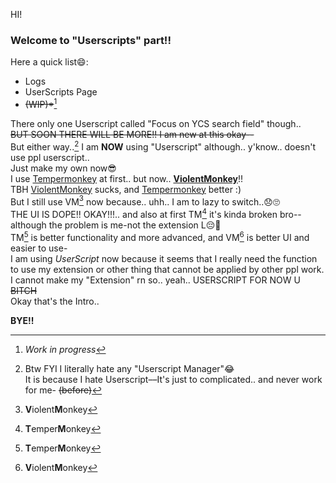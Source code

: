 HI!<br>
### Welcome to "Userscripts" part!!<br>
Here a quick list😄:<br>
- Logs
- UserScripts Page
- ~~(WIP)*~~[^*]


There only one Userscript called "Focus on YCS search field" though..<br>
<del>BUT SOON THERE WILL BE MORE!! I am new at this okay--</del><br>
But either way..[^1] I am **NOW** using "Userscript" although.. y'know.. doesn't use ppl userscript..<br>
Just make my own now😎<br>
I use [Tempermonkey](https://microsoftedge.microsoft.com/addons/detail/tampermonkey/iikmkjmpaadaobahmlepeloendndfphd) at first.. but now.. [**ViolentMonkey**](https://microsoftedge.microsoft.com/addons/detail/violentmonkey/eeagobfjdenkkddmbclomhiblgggliao)!!<br>
TBH [ViolentMonkey](https://microsoftedge.microsoft.com/addons/detail/violentmonkey/eeagobfjdenkkddmbclomhiblgggliao) sucks, and [Tempermonkey](https://microsoftedge.microsoft.com/addons/detail/tampermonkey/iikmkjmpaadaobahmlepeloendndfphd) better :)<br>
But I still use VM[^2] now because.. uhh.. I am to lazy to switch..😞🙄<br>
THE UI IS DOPE!! OKAY!!!.. and also at first TM[^3] it's kinda broken bro--although the problem is me-not the extension L😔🙏<br>
TM[^3] is better functionality and more advanced, and VM[^2] is better UI and easier to use-<br>
I am using *UserScript* now because it seems that I really need the function to use my extension or other thing that cannot be applied by other ppl work. I cannot make my "Extension" rn so.. yeah.. USERSCRIPT FOR NOW U ~~BITCH~~<br>
Okay that's the Intro..<br>

**BYE!!**


[^1]: Btw FYI I literally hate any "Userscript Manager"😂  
It is because I hate Userscript––It's just to complicated.. and never work for me- ~~(before)~~
[^2]: **V**iolent**M**onkey
[^3]: **T**emper**M**onkey
[^*]: *Work in progress*
